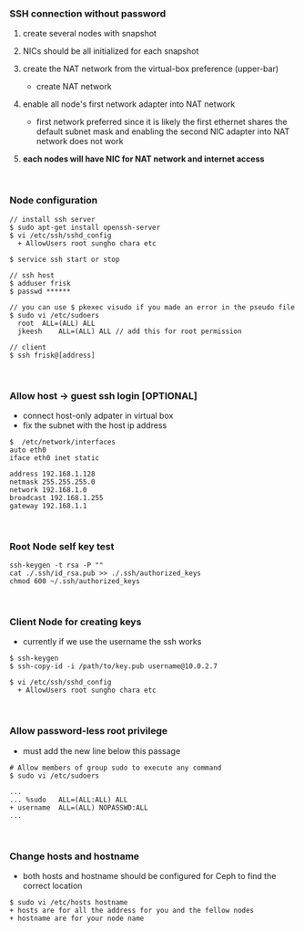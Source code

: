 ### SSH connection without password
1. create several nodes with snapshot
2. NICs should be all initialized for each snapshot
3. create the NAT network from the virtual-box preference (upper-bar)
    - create NAT network
4. enable all node's first network adapter into NAT network
    - first network preferred since it is likely the first ethernet shares the default subnet mask and enabling the second NIC adapter into  NAT network does not work

5. **each nodes will have NIC for NAT network and internet access**


<br>

### Node configuration

```
// install ssh server
$ sudo apt-get install openssh-server
$ vi /etc/ssh/sshd_config
  + AllowUsers root sungho chara etc

$ service ssh start or stop

// ssh host
$ adduser frisk
$ passwd ******

// you can use $ pkexec visudo if you made an error in the pseudo file
$ sudo vi /etc/sudoers
  root	ALL=(ALL) ALL
  jkeesh	ALL=(ALL) ALL // add this for root permission

// client
$ ssh frisk@[address]

```

<br>

### Allow host -> guest ssh login [OPTIONAL]
- connect host-only adpater in virtual box
- fix the subnet with the host ip address
```
$  /etc/network/interfaces
auto eth0
iface eth0 inet static

address 192.168.1.128
netmask 255.255.255.0
network 192.168.1.0
broadcast 192.168.1.255
gateway 192.168.1.1
```

<br>

### Root Node self key test
```
ssh-keygen -t rsa -P ""
cat ./.ssh/id_rsa.pub >> ./.ssh/authorized_keys
chmod 600 ~/.ssh/authorized_keys
```

<br>

### Client Node for creating keys
- currently if we use the username the ssh works
```
$ ssh-keygen
$ ssh-copy-id -i /path/to/key.pub username@10.0.2.7

$ vi /etc/ssh/sshd_config
  + AllowUsers root sungho chara etc
```

<br>

### Allow password-less root privilege
- must add the new line below this passage
```
# Allow members of group sudo to execute any command
$ sudo vi /etc/sudoers

...
... %sudo   ALL=(ALL:ALL) ALL
+ username  ALL=(ALL) NOPASSWD:ALL
...

```

<br>

### Change hosts and hostname
- both hosts and hostname should be configured for Ceph to find the correct location
```
$ sudo vi /etc/hosts hostname
+ hosts are for all the address for you and the fellow nodes
+ hostname are for your node name
```
